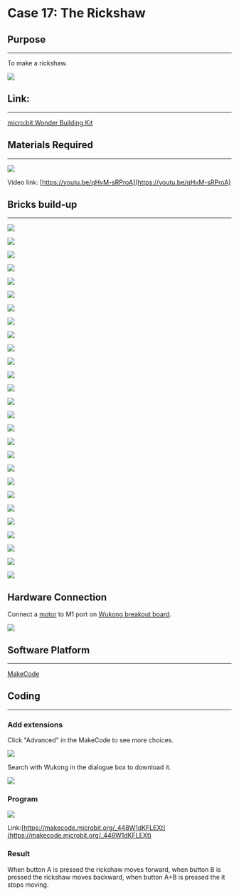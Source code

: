 ﻿# Case 17: The Rickshaw

## Purpose
---
To make a rickshaw.

![](https://wiki-media-ef.oss-cn-hongkong.aliyuncs.com//images/case-17-01.png)

## Link:
---
[micro:bit Wonder Building Kit](https://www.elecfreaks.com/micro-bit-wonder-building-kit-without-micro-bit-board.html)

## Materials Required
---
![](https://wiki-media-ef.oss-cn-hongkong.aliyuncs.com//images/case-17-02.png)

Video link:
[https://youtu.be/qHvM-sRProA](https://youtu.be/qHvM-sRProA)

## Bricks build-up
---


![](https://wiki-media-ef.oss-cn-hongkong.aliyuncs.com//images/step-case-17-01.png)

![](https://wiki-media-ef.oss-cn-hongkong.aliyuncs.com//images/step-case-17-02.png)

![](https://wiki-media-ef.oss-cn-hongkong.aliyuncs.com//images/step-case-17-03.png)

![](https://wiki-media-ef.oss-cn-hongkong.aliyuncs.com//images/step-case-17-04.png)

![](https://wiki-media-ef.oss-cn-hongkong.aliyuncs.com//images/step-case-17-05.png)

![](https://wiki-media-ef.oss-cn-hongkong.aliyuncs.com//images/step-case-17-06.png)

![](https://wiki-media-ef.oss-cn-hongkong.aliyuncs.com//images/step-case-17-07.png)

![](https://wiki-media-ef.oss-cn-hongkong.aliyuncs.com//images/step-case-17-08.png)

![](https://wiki-media-ef.oss-cn-hongkong.aliyuncs.com//images/step-case-17-09.png)

![](https://wiki-media-ef.oss-cn-hongkong.aliyuncs.com//images/step-case-17-10.png)

![](https://wiki-media-ef.oss-cn-hongkong.aliyuncs.com//images/step-case-17-11.png)

![](https://wiki-media-ef.oss-cn-hongkong.aliyuncs.com//images/step-case-17-12.png)

![](https://wiki-media-ef.oss-cn-hongkong.aliyuncs.com//images/step-case-17-13.png)

![](https://wiki-media-ef.oss-cn-hongkong.aliyuncs.com//images/step-case-17-14.png)

![](https://wiki-media-ef.oss-cn-hongkong.aliyuncs.com//images/step-case-17-15.png)

![](https://wiki-media-ef.oss-cn-hongkong.aliyuncs.com//images/step-case-17-16.png)

![](https://wiki-media-ef.oss-cn-hongkong.aliyuncs.com//images/step-case-17-17.png)

![](https://wiki-media-ef.oss-cn-hongkong.aliyuncs.com//images/step-case-17-18.png)

![](https://wiki-media-ef.oss-cn-hongkong.aliyuncs.com//images/step-case-17-19.png)

![](https://wiki-media-ef.oss-cn-hongkong.aliyuncs.com//images/step-case-17-20.png)

![](https://wiki-media-ef.oss-cn-hongkong.aliyuncs.com//images/step-case-17-21.png)

![](https://wiki-media-ef.oss-cn-hongkong.aliyuncs.com//images/step-case-17-22.png)

![](https://wiki-media-ef.oss-cn-hongkong.aliyuncs.com//images/step-case-17-23.png)

![](https://wiki-media-ef.oss-cn-hongkong.aliyuncs.com//images/step-case-17-24.png)

![](https://wiki-media-ef.oss-cn-hongkong.aliyuncs.com//images/step-case-17-25.png)

![](https://wiki-media-ef.oss-cn-hongkong.aliyuncs.com//images/step-case-17-26.png)

![](https://wiki-media-ef.oss-cn-hongkong.aliyuncs.com//images/step-case-17-27.png)

## Hardware Connection

Connect a [motor](https://www.elecfreaks.com/geekservo-motor-2kg-compatible-with-lego.html) to M1 port on [Wukong breakout board](https://www.elecfreaks.com/wukong-board-with-lego-holder-for-micro-bit.html).

![](https://wiki-media-ef.oss-cn-hongkong.aliyuncs.com//images/Wonder-Building-Kit-case-17-06.png)

## Software Platform
---
[MakeCode](https://makecode.microbit.org/)

## Coding
---
### Add extensions
Click "Advanced" in the MakeCode to see more choices.

![](https://wiki-media-ef.oss-cn-hongkong.aliyuncs.com//images/case-01-03.png)

Search with Wukong in the dialogue box to download it.

![](https://wiki-media-ef.oss-cn-hongkong.aliyuncs.com//images/case-01-04.png)





### Program

![](https://wiki-media-ef.oss-cn-hongkong.aliyuncs.com//images/case-17-05.png)


Link:[https://makecode.microbit.org/_448W1dKFLEXt](https://makecode.microbit.org/_448W1dKFLEXt)

### Result

When button A is pressed the rickshaw moves forward, when button B is pressed the rickshaw moves backward, when button A+B is pressed the it stops moving.
